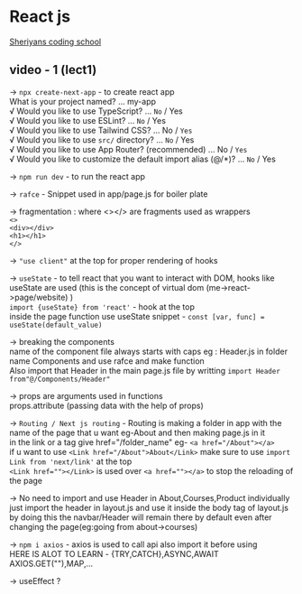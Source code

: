 # React js  

[Sheriyans coding school](https://www.youtube.com/playlist?list=PLbtI3_MArDOn2wYYazc6Q2mzEo-28r1d0)

## video - 1 (lect1)  

-> `npx create-next-app` - to create react app  
What is your project named? ... my-app  
√ Would you like to use TypeScript? ... `No` / Yes  
√ Would you like to use ESLint? ... `No` / Yes  
√ Would you like to use Tailwind CSS? ... No / `Yes`  
√ Would you like to use `src/` directory? ... `No` / Yes  
√ Would you like to use App Router? (recommended) ... No / `Yes`  
√ Would you like to customize the default import alias (@/*)? ... `No` / Yes  

-> `npm run dev` - to run the react app  

-> `rafce` - Snippet used in app/page.js for boiler plate  

-> fragmentation : where <></> are fragments used as wrappers  
`<>`  
`<div></div>`  
`<h1></h1>`  
`</>`  

-> `"use client"` at the top for proper rendering of hooks  

-> `useState` - to tell react that you want to interact with DOM, hooks like useState are used (this is the concept of virtual dom (me->react->page/website) )  
`import {useState} from 'react'` - hook at the top  
inside the page function use useState snippet - `const [var, func] = useState(default_value)`  

-> breaking the components  
name of the component file always starts with caps eg : Header.js in folder name Components and use rafce and make function  
Also import that Header in the main page.js file by writting `import Header from"@/Components/Header"`

-> props are arguments used in functions  
props.attribute (passing data with the help of props)  

-> `Routing / Next js routing` - Routing is making a folder in app with the name of the page that u want eg-About and then making page.js in it  
in the link or a tag give href="/folder_name" eg- `<a href="/About"></a>`  
if u want to use `<Link href="/About">About</Link>` make sure to use `import Link from 'next/link'` at the top  
`<Link href=""></Link>` is used over `<a href=""></a>` to stop the reloading of the page  

-> No need to import and use Header in About,Courses,Product individually  
just import the header in layout.js  and use it inside the body tag of layout.js  
by doing this the navbar/Header will remain there by default even after changing the page(eg:going from about->courses)  

-> `npm i axios` - axios is used to call api also import it before using  
HERE IS ALOT TO LEARN - {TRY,CATCH},ASYNC,AWAIT AXIOS.GET(""),MAP,...

-> useEffect ?  
